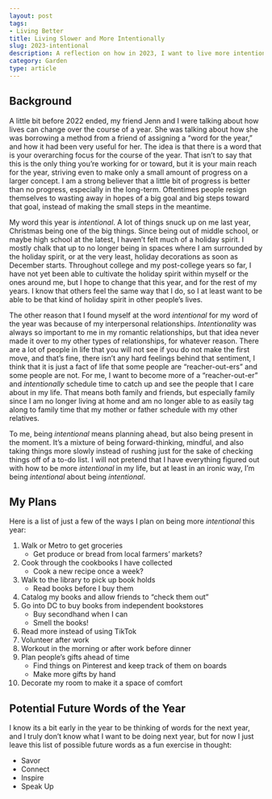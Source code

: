 ```yaml
---
layout: post
tags:
- Living Better
title: Living Slower and More Intentionally
slug: 2023-intentional
description: A reflection on how in 2023, I want to live more intentionally.
category: Garden
type: article
---
```


## Background

A little bit before 2022 ended, my friend Jenn and I were talking about how lives can change over the course of a year. She was talking about how she was borrowing a method from a friend of assigning a “word for the year,” and how it had been very useful for her. The idea is that there is a word that is your overarching focus for the course of the year. That isn’t to say that this is the only thing you’re working for or toward, but it is your main reach for the year, striving even to make only a small amount of progress on a larger concept. I am a strong believer that a little bit of progress is better than no progress, especially in the long-term. Oftentimes people resign themselves to wasting away in hopes of a big goal and big steps toward that goal, instead of making the small steps in the meantime.

My word this year is _intentional_. A lot of things snuck up on me last year, Christmas being one of the big things. Since being out of middle school, or maybe high school at the latest, I haven’t felt much of a holiday spirit. I mostly chalk that up to no longer being in spaces where I am surrounded by the holiday spirit, or at the very least, holiday decorations as soon as December starts. Throughout college and my post-college years so far, I have not yet been able to cultivate the holiday spirit within myself or the ones around me, but I hope to change that this year, and for the rest of my years. I know that others feel the same way that I do, so I at least want to be able to be that kind of holiday spirit in other people’s lives.

The other reason that I found myself at the word _intentional_ for my word of the year was because of my interpersonal relationships. _Intentionality_ was always so important to me in my romantic relationships, but that idea never made it over to my other types of relationships, for whatever reason. There are a lot of people in life that you will not see if you do not make the first move, and that’s fine, there isn’t any hard feelings behind that sentiment, I think that it is just a fact of life that some people are “reacher-out-ers” and some people are not. For me, I want to become more of a “reacher-out-er” and _intentionally_ schedule time to catch up and see the people that I care about in my life. That means both family and friends, but especially family since I am no longer living at home and am no longer able to as easily tag along to family time that my mother or father schedule with my other relatives.

To me, being _intentional_ means planning ahead, but also being present in the moment. It’s a mixture of being forward-thinking, mindful, and also taking things more slowly instead of rushing just for the sake of checking things off of a to-do list. I will not pretend that I have everything figured out with how to be more _intentional_ in my life, but at least in an ironic way, I’m being _intentional_ about being _intentional_.

## My Plans

Here is a list of just a few of the ways I plan on being more _intentional_ this year:
1. Walk or Metro to get groceries
    * Get produce or bread from local farmers’ markets?
2. Cook through the cookbooks I have collected
    * Cook a new recipe once a week?
3. Walk to the library to pick up book holds
    * Read books before I buy them
4. Catalog my books and allow friends to “check them out”
5. Go into DC to buy books from independent bookstores
    * Buy secondhand when I can
    * Smell the books!
6. Read more instead of using TikTok
7. Volunteer after work
8. Workout in the morning or after work before dinner
9. Plan people’s gifts ahead of time
    * Find things on Pinterest and keep track of them on boards
    * Make more gifts by hand
10. Decorate my room to make it a space of comfort

## Potential Future Words of the Year

I know its a bit early in the year to be thinking of words for the next year, and I truly don’t know what I want to be doing next year, but for now I just leave this list of possible future words as a fun exercise in thought:
* Savor
* Connect
* Inspire
* Speak Up